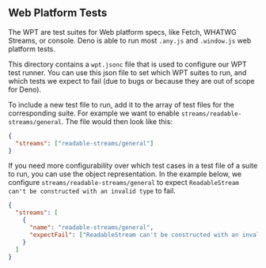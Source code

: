 ## Web Platform Tests

The WPT are test suites for Web platform specs, like Fetch, WHATWG Streams, or
console. Deno is able to run most `.any.js` and `.window.js` web platform tests.

This directory contains a `wpt.jsonc` file that is used to configure our WPT test
runner. You can use this json file to set which WPT suites to run, and which
tests we expect to fail (due to bugs or because they are out of scope for Deno).

To include a new test file to run, add it to the array of test files for the
corresponding suite. For example we want to enable
`streams/readable-streams/general`. The file would then look like this:

```json
{
  "streams": ["readable-streams/general"]
}
```

If you need more configurability over which test cases in a test file of a suite
to run, you can use the object representation. In the example below, we
configure `streams/readable-streams/general` to expect
`ReadableStream can't be constructed with an invalid type` to fail.

```json
{
  "streams": [
    {
      "name": "readable-streams/general",
      "expectFail": ["ReadableStream can't be constructed with an invalid type"]
    }
  ]
}
```
